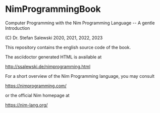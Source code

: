 # NimProgrammingBook
Computer Programming with the Nim Programming Language -- A gentle Introduction

(C) Dr. Stefan Salewski 2020, 2021, 2022, 2023

This repository contains the english source code
of the book.

The asciidoctor generated HTML is available at

http://ssalewski.de/nimprogramming.html

For a short overview of the Nim Programming language, you may
consult

https://nimprogramming.com/

or the official Nim homepage at

https://nim-lang.org/

